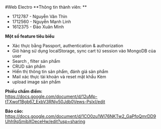 #Web Electro
**Thông tin thành viên: **
 - 1712787 - Nguyễn Văn Thìn
 - 1712560 - Nguyễn Mạnh Linh
 - 1612375 - Đào Xuân Minh  

**Một số feature tiêu biểu**
 - Xác thực bằng Passport, authentication & authorization
 - Giỏ hàng sử dụng localStorage, sync cart từ session vào MongoDB của user
 - Search , filter sản phẩm
 - CRUD sản phẩm
 - Hiển thị thông tin sản phẩm, đánh giá sản phẩm
 - Mail xác thực tài khoản và reset mật khẩu Kèm 
 - upload image sản phẩm
 
**Phiếu chấm điểm:**   
 https://docs.google.com/document/d/12uMp-tTXwof1Bgb67_ExbV3RNiy50Jdb0Vews-PslxI/edit

**Báo cáo:**
 https://docs.google.com/document/d/1CO0zu1Wl76NKTw2_GaPfoQmrDD9Uhh9qSmibXOeceHw/edit?usp=sharing
